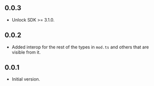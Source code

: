 ## 0.0.3
- Unlock SDK >= 3.1.0.

## 0.0.2
- Added interop for the rest of the types in `mod.ts` and others that are visible from it.

## 0.0.1

- Initial version.
